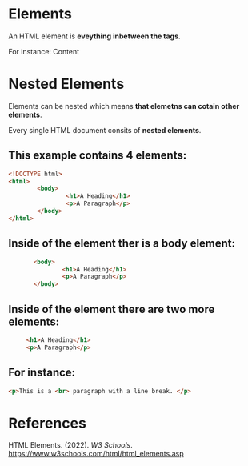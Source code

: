 # Elements 

An HTML element is **eveything inbetween the tags**. 

For instance: 
<tagname>Content</tagname> 

# Nested Elements 
Elements can be nested which means **that elemetns can cotain other elements**. 

Every single HTML document consits of **nested elements**. 

## This example contains 4 elements: 
``` html 
<!DOCTYPE html>
<html> 
        <body> 
                <h1>A Heading</h1> 
                <p>A Paragraph</p> 
        </body> 
</html> 
``` 
## Inside of the <html> element ther is a body element: 
 ``` html  
        <body> 
                <h1>A Heading</h1> 
                <p>A Paragraph</p> 
        </body> 
 ``` 

## Inside of the <body> element there are two more elements: 
``` html 
     <h1>A Heading</h1> 
     <p>A Paragraph</p>  
``` 

## For instance: 
``` html 
<p>This is a <br> paragraph with a line break. </p> 
``` 
 

# References 
HTML Elements. (2022). *W3 Schools*. <https://www.w3schools.com/html/html_elements.asp> 


